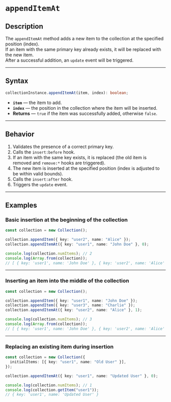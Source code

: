 # `appendItemAt`

## Description

The `appendItemAt` method adds a new item to the collection at the specified position (index).  
If an item with the same primary key already exists, it will be replaced with the new item.  
After a successful addition, an `update` event will be triggered.

---

## Syntax

```ts
collectionInstance.appendItemAt(item, index): boolean;
```

- **`item`** — the item to add.
- **`index`** — the position in the collection where the item will be inserted.
- **Returns** — `true` if the item was successfully added, otherwise `false`.

---

## Behavior

1. Validates the presence of a correct primary key.
2. Calls the `insert:before` hook.
3. If an item with the same key exists, it is replaced (the old item is removed and `remove:*` hooks are triggered).
4. The new item is inserted at the specified position (index is adjusted to be within valid bounds).
5. Calls the `insert:after` hook.
6. Triggers the `update` event.

---

## Examples

### Basic insertion at the beginning of the collection

```ts
const collection = new Collection();

collection.appendItem({ key: "user2", name: "Alice" });
collection.appendItemAt({ key: "user1", name: "John Doe" }, 0);

console.log(collection.numItems); // 2
console.log(Array.from(collection));
// [ { key: 'user1', name: 'John Doe' }, { key: 'user2', name: 'Alice' } ]
```

---

### Inserting an item into the middle of the collection

```ts
const collection = new Collection();

collection.appendItem({ key: "user1", name: "John Doe" });
collection.appendItem({ key: "user3", name: "Charlie" });
collection.appendItemAt({ key: "user2", name: "Alice" }, 1);

console.log(collection.numItems); // 3
console.log(Array.from(collection));
// [ { key: 'user1', name: 'John Doe' }, { key: 'user2', name: 'Alice' }, { key: 'user3', name: 'Charlie' } ]
```

---

### Replacing an existing item during insertion

```ts
const collection = new Collection({
  initialItems: [{ key: "user1", name: "Old User" }],
});

collection.appendItemAt({ key: "user1", name: "Updated User" }, 0);

console.log(collection.numItems); // 1
console.log(collection.getItem("user1"));
// { key: 'user1', name: 'Updated User' }
```
